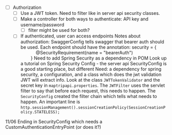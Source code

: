 - [ ] Authorization 
	- [ ] Use a JWT token. Need to filter like in server api security classes. 
	- [ ] Make a controller for both ways to authenticate: API key and username/password
		- [ ] filter might be used for both? 
	- [ ] If authenticated, user can access endpoints
Notes about authorization: 
SwaggerConfig tells swagger that bearer auth should be used. 
Each endpoint should have the annotation: security = {  
            @SecurityRequirement(name = "bearerAuth")  
        }
Need to add Spring Security as a dependency in POM
Look up a tutorial on Spring Security Config - the server api SecurityConfig is a good starting place, but different
Need: a dependency for spring security, a configuration, and a class which does the jwt validation
JWT will extract info. Look at the class `JWTTokenValidator` and the secret key in `maptripapi.properties`. The `JWTFilter` uses the servlet filter to say that before each request, this needs to happen. The `SecurityConfig` created the filter chain which tells what needs to happen. An important line is `http.sessionManagement().sessionCreationPolicy(SessionCreationPolicy.STATELESS);`

11/06 Ending in SecurityConfig which needs a CustomAuthenticationEntryPoint (or does it?)